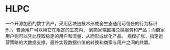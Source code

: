 # HLPC
一个开源加密的数字资产，采用区块链技术形成全生态通用可信任的行为标识BU，普通用户可以用它在限定的生态内，
到商家端直接兑换服务和产品；而商家用户则可以凭此获取稳定的用户和流量，从而形成优化产品，
规模扩张，指定运营策略的大数据支撑，最终实现数据价值的转换和商家与用户之间的共赢。
